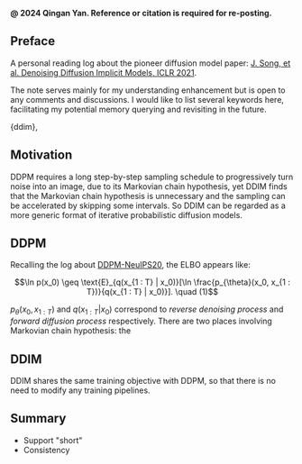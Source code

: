 **@ 2024 Qingan Yan. Reference or citation is required for re-posting.**

## Preface
A personal reading log about the pioneer diffusion model paper: 
[J. Song, et al. Denoising Diffusion Implicit Models, ICLR 2021](https://arxiv.org/abs/2010.02502). 

The note serves mainly for my understanding enhancement but is open to any comments and discussions. I would like to list several keywords here, facilitating my potential memory querying and revisiting in the future.

{ddim},

## Motivation
DDPM requires a long step-by-step sampling schedule to progressively turn noise into an image, due to its Markovian chain hypothesis, yet DDIM finds that the Markovian chain hypothesis is unnecessary and the sampling can be accelerated by skipping some intervals. So DDIM can be regarded as a more generic format of iterative probabilistic diffusion models.

## DDPM
Recalling the log about [DDPM-NeuIPS20](./DDPM-NeuIPS20.md), the ELBO appears like:
```math
\ln p(x_0) \geq \text{E}_{q(x_{1 : T} | x_0)}[\ln \frac{p_{\theta}(x_0, x_{1 : T})}{q(x_{1 : T} | x_0)}]. \quad (1)
```
$p_{\theta}(x_0, x_{1 : T})$ and $q(x_{1 : T} | x_0)$ correspond to _reverse denoising process_ and _forward diffusion process_ respectively. There are two places involving Markovian chain hypothesis: the 

## DDIM
DDIM shares the same training objective with DDPM, so that there is no need to modify any training pipelines.



## Summary
- Support "short" 
- Consistency